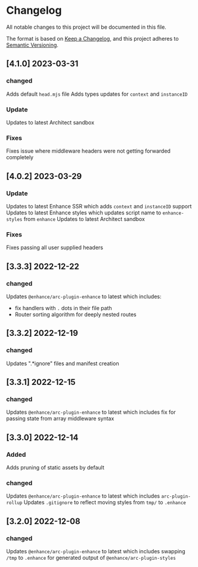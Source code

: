 # Changelog

All notable changes to this project will be documented in this file.

The format is based on [Keep a Changelog](https://keepachangelog.com/en/1.0.0/),
and this project adheres to [Semantic Versioning](https://semver.org/spec/v2.0.0.html).

## [4.1.0] 2023-03-31

### changed

Adds default `head.mjs` file
Adds types updates for `context` and `instanceID`

### Update

Updates to latest Architect sandbox

### Fixes

Fixes issue where middleware headers were not getting forwarded completely

## [4.0.2] 2023-03-29

### Update
Updates to latest Enhance SSR which adds `context` and `instanceID` support
Updates to latest Enhance styles which updates script name to `enhance-styles` from `enhance`
Updates to latest Architect sandbox

### Fixes
Fixes passing all user supplied headers

## [3.3.3] 2022-12-22

### changed

Updates `@enhance/arc-plugin-enhance` to latest which includes:
  - fix handlers with `.` dots in their file path
  - Router sorting algorithm for deeply nested routes

## [3.3.2] 2022-12-19

### changed

Updates ".*ignore" files and manifest creation

## [3.3.1] 2022-12-15

### changed

Updates `@enhance/arc-plugin-enhance` to latest which includes fix for passing state from array middleware syntax

## [3.3.0] 2022-12-14

### Added

Adds pruning of static assets by default

### changed

Updates `@enhance/arc-plugin-enhance` to latest which includes `arc-plugin-rollup`
Updates `.gitignore` to reflect moving styles from `tmp/` to `.enhance`

## [3.2.0] 2022-12-08

### changed

Updates `@enhance/arc-plugin-enhance` to latest which includes swapping `/tmp` to `.enhance` for generated output of `@enhance/arc-plugin-styles`

